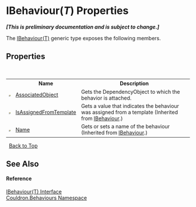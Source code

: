 # IBehaviour(*T*) Properties
 _**\[This is preliminary documentation and is subject to change.\]**_

The <a href="T_Couldron_Behaviours_IBehaviour_1">IBehaviour(T)</a> generic type exposes the following members.


## Properties
&nbsp;<table><tr><th></th><th>Name</th><th>Description</th></tr><tr><td>![Public property](media/pubproperty.gif "Public property")</td><td><a href="P_Couldron_Behaviours_IBehaviour_1_AssociatedObject">AssociatedObject</a></td><td>
Gets the DependencyObject to which the behavior is attached.</td></tr><tr><td>![Public property](media/pubproperty.gif "Public property")</td><td><a href="P_Couldron_Behaviours_IBehaviour_IsAssignedFromTemplate">IsAssignedFromTemplate</a></td><td>
Gets a value that indicates the behaviour was assigned from a template
 (Inherited from <a href="T_Couldron_Behaviours_IBehaviour">IBehaviour</a>.)</td></tr><tr><td>![Public property](media/pubproperty.gif "Public property")</td><td><a href="P_Couldron_Behaviours_IBehaviour_Name">Name</a></td><td>
Gets or sets a name of the behaviour
 (Inherited from <a href="T_Couldron_Behaviours_IBehaviour">IBehaviour</a>.)</td></tr></table>&nbsp;
<a href="#ibehaviour(*t*)-properties">Back to Top</a>

## See Also


#### Reference
<a href="T_Couldron_Behaviours_IBehaviour_1">IBehaviour(T) Interface</a><br /><a href="N_Couldron_Behaviours">Couldron.Behaviours Namespace</a><br />